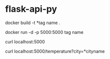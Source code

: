 # flask-api-py

docker build -t *tag name .

docker run -d -p 5000:5000 tag name

curl localhost:5000

curl localhost:5000/temperature?city=*cityname
